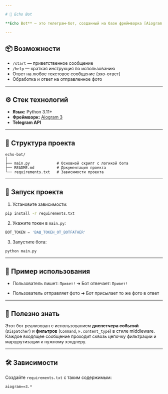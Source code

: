 ```yaml
---

# 🤖 Echo Bot

**Echo Bot** — это телеграм-бот, созданный на базе фреймворка [Aiogram 3](https://docs.aiogram.dev/), который демонстрирует базовую обработку команд, текстовых сообщений и медиа (фото). Подходит для обучения и как шаблон для более сложных проектов.

---
```


## 📦 Возможности

* `/start` — приветственное сообщение
* `/help` — краткая инструкция по использованию
* Ответ на любое текстовое сообщение (эхо-ответ)
* Обработка и ответ на отправленное фото

---

## ⚙️ Стек технологий

* **Язык:** Python 3.11+
* **Фреймворк:** [Aiogram 3](https://github.com/aiogram/aiogram)
* **Telegram API**

---

## 📁 Структура проекта

```
echo-bot/
│
├── main.py            # Основной скрипт с логикой бота
├── README.md          # Документация проекта
└── requirements.txt   # Зависимости проекта
```

---

## 🚀 Запуск проекта

1. Установите зависимости:

```bash
pip install -r requirements.txt
```

2. Укажите токен в `main.py`:

```python
BOT_TOKEN = 'ВАШ_ТОКЕН_ОТ_BOTFATHER'
```

3. Запустите бота:

```bash
python main.py
```

---

## 📌 Пример использования

* Пользователь пишет: `Привет!`
  ➜ Бот отвечает: `Привет!`

* Пользователь отправляет фото
  ➜ Бот присылает то же фото в ответ

---

## 🧠 Полезно знать

Этот бот реализован с использованием **диспетчера событий** (`Dispatcher`) и **фильтров** (`Command`, `F.content_type`) в стиле middleware. Каждое входящее сообщение проходит сквозь цепочку фильтрации и маршрутизации к нужному хэндлеру.

---

## 🛠️ Зависимости

Создайте `requirements.txt` с таким содержимым:

```
aiogram==3.*
```


